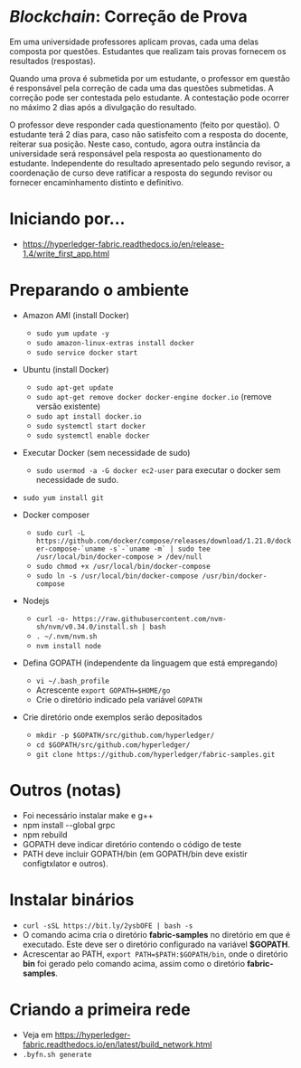 # _Blockchain_: Correção de Prova

Em uma universidade professores aplicam provas, cada uma delas composta por questões. Estudantes que realizam tais provas fornecem os resultados (respostas). 

Quando uma prova é submetida por um estudante, o professor em questão é responsável pela correção de cada uma das questões submetidas. A correção pode ser contestada pelo estudante. A contestação pode ocorrer no máximo 2 dias após a divulgação do resultado. 

O professor deve responder cada questionamento (feito por questão). O estudante terá 2 dias para, caso não satisfeito com a resposta do docente, reiterar sua posição. Neste caso, contudo, agora outra instância da universidade será responsável pela resposta ao questionamento do estudante. Independente do resultado apresentado pelo segundo revisor, a coordenação de curso deve ratificar a resposta do segundo revisor ou fornecer encaminhamento distinto e definitivo. 

# Iniciando por...
- https://hyperledger-fabric.readthedocs.io/en/release-1.4/write_first_app.html

# Preparando o ambiente

- Amazon AMI (install Docker)
  - `sudo yum update -y`
  - `sudo amazon-linux-extras install docker`
  - `sudo service docker start`
  
- Ubuntu (install Docker)
  - `sudo apt-get update`
  - `sudo apt-get remove docker docker-engine docker.io` (remove versão existente)
  - `sudo apt install docker.io`
  - `sudo systemctl start docker`
  - `sudo systemctl enable docker`
  
- Executar Docker (sem necessidade de sudo)
  - `sudo usermod -a -G docker ec2-user` para executar o docker sem necessidade de sudo.

- `sudo yum install git`
- Docker composer
  - ```sudo curl -L https://github.com/docker/compose/releases/download/1.21.0/docker-compose-`uname -s`-`uname -m` | sudo tee /usr/local/bin/docker-compose > /dev/null```
  - `sudo chmod +x /usr/local/bin/docker-compose`
  - `sudo ln -s /usr/local/bin/docker-compose /usr/bin/docker-compose`
- Nodejs
  - `curl -o- https://raw.githubusercontent.com/nvm-sh/nvm/v0.34.0/install.sh | bash`
  - `. ~/.nvm/nvm.sh`
  - `nvm install node`
- Defina GOPATH (independente da linguagem que está empregando)
  - `vi ~/.bash_profile`
  - Acrescente `export GOPATH=$HOME/go`
  - Crie o diretório indicado pela variável `GOPATH`
- Crie diretório onde exemplos serão depositados
  - `mkdir -p $GOPATH/src/github.com/hyperledger/`
  - `cd $GOPATH/src/github.com/hyperledger/`
  - `git clone https://github.com/hyperledger/fabric-samples.git`
  
# Outros (notas)
- Foi necessário instalar make e g++
- npm install --global grpc
- npm rebuild
- GOPATH deve indicar diretório contendo o código de teste 
- PATH deve incluir GOPATH/bin (em GOPATH/bin deve existir configtxlator e outros).

# Instalar binários

- `curl -sSL https://bit.ly/2ysbOFE | bash -s`
- O comando acima cria o diretório **fabric-samples** no diretório em que é executado. Este deve ser
o diretório configurado na variável **$GOPATH**. 
- Acrescentar ao PATH, `export PATH=$PATH:$GOPATH/bin`, onde o diretório **bin** foi gerado pelo comando acima, assim como o diretório **fabric-samples**.

# Criando a primeira rede

- Veja em https://hyperledger-fabric.readthedocs.io/en/latest/build_network.html
- `.byfn.sh generate`
